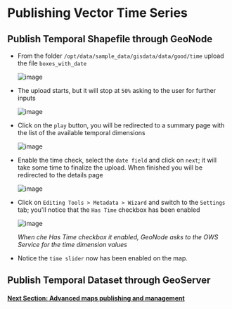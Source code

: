 # Publishing Vector Time Series

## Publish Temporal Shapefile through GeoNode

- From the folder `/opt/data/sample_data/gisdata/data/good/time` upload the file `boxes_with_date`

    ![image](https://user-images.githubusercontent.com/1278021/137309538-1c707dbb-6869-43dc-a35c-edb129d79aaa.png)

- The upload starts, but it will stop at `50%` asking to the user for further inputs

    ![image](https://user-images.githubusercontent.com/1278021/137309648-e7712cbd-8f76-4d0a-8178-565b462a083c.png)

- Click on the `play` button, you will be redirected to a summary page with the list of the available temporal dimensions

    ![image](https://user-images.githubusercontent.com/1278021/137309741-6cf901fa-5501-41e5-a49b-fa1c6a2ded0a.png)

- Enable the time check, select the `date field` and click on `next`; it will take some time to finalize the upload. When finished you will be redirected to the details page

    ![image](https://user-images.githubusercontent.com/1278021/137309923-1b41c3d8-d5af-4ae1-8982-c3dee552ce47.png)

- Click on `Editing Tools > Metadata > Wizard` and switch to the `Settings` tab; you'll notice that the `Has Time` checkbox has been enabled

    ![image](https://user-images.githubusercontent.com/1278021/137309953-46d36975-9b66-4451-bacc-abf0cf2e9e99.png)
    
    _When che Has Time checkbox it enabled, GeoNode asks to the OWS Service for the time dimension values_

- Notice the `time slider` now has been enabled on the map.


## Publish Temporal Dataset through GeoServer



#### [Next Section: Advanced maps publishing and management](../ADV_MAPS_PUB.md)
